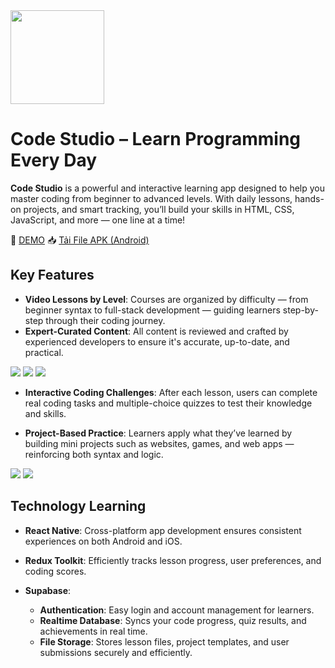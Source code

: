 <img src="src\assets\logo1.jpg" width="150" height="150">

# **Code Studio – Learn Programming Every Day**

**Code Studio** is a powerful and interactive learning app designed to help you master coding from beginner to advanced levels. With daily lessons, hands-on projects, and smart tracking, you’ll build your skills in HTML, CSS, JavaScript, and more — one line at a time!

🔗 [DEMO](https://drive.google.com/file/d/1MKTk-J7RyQNJV7kIePxYQ24sHfbMEvJN/view?usp=sharing)
📥 [Tải File APK (Android)](https://drive.google.com/file/d/12uFUtgmeAvmW_s_ja3TekSthcMYk6Nw9/view?usp=sharing)


## Key Features

- **Video Lessons by Level**: Courses are organized by difficulty — from beginner syntax to full-stack development — guiding learners step-by-step through their coding journey.
- **Expert-Curated Content**: All content is reviewed and crafted by experienced developers to ensure it's accurate, up-to-date, and practical.
<img src="./demo/pic1.png">
<img src="./demo/pic2.jpg">
<img src="./demo/pic3.jpg">

- **Interactive Coding Challenges**: After each lesson, users can complete real coding tasks and multiple-choice quizzes to test their knowledge and skills.

- **Project-Based Practice**: Learners apply what they’ve learned by building mini projects such as websites, games, and web apps — reinforcing both syntax and logic.

<img src="./demo/pic4.jpg">
<img src="./demo/pic5.jpg">

## Technology Learning

- **React Native**:  Cross-platform app development ensures consistent experiences on both Android and iOS.

- **Redux Toolkit**: Efficiently tracks lesson progress, user preferences, and coding scores.
- **Supabase**:
  - **Authentication**:  Easy login and account management for learners.
  - **Realtime Database**: Syncs your code progress, quiz results, and achievements in real time.
  - **File Storage**: Stores lesson files, project templates, and user submissions securely and efficiently.
